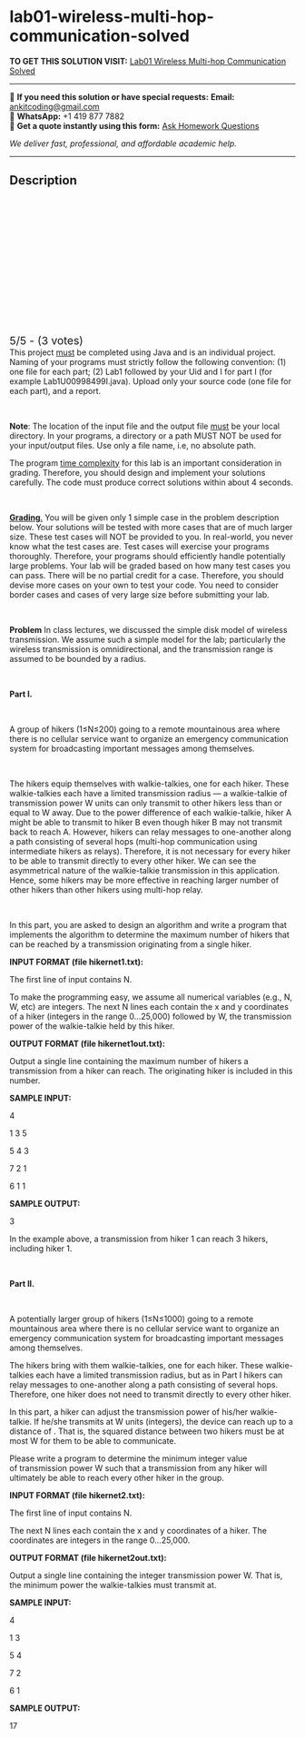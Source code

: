 # lab01-wireless-multi-hop-communication-solved
**TO GET THIS SOLUTION VISIT:** [Lab01 Wireless Multi-hop Communication Solved](https://www.ankitcodinghub.com/product/lab01-wireless-multi-hop-communication-solved/)


---

📩 **If you need this solution or have special requests:** **Email:** ankitcoding@gmail.com  
📱 **WhatsApp:** +1 419 877 7882  
📄 **Get a quote instantly using this form:** [Ask Homework Questions](https://www.ankitcodinghub.com/services/ask-homework-questions/)

*We deliver fast, professional, and affordable academic help.*

---

<h2>Description</h2>



<div class="kk-star-ratings kksr-auto kksr-align-center kksr-valign-top" data-payload="{&quot;align&quot;:&quot;center&quot;,&quot;id&quot;:&quot;97491&quot;,&quot;slug&quot;:&quot;default&quot;,&quot;valign&quot;:&quot;top&quot;,&quot;ignore&quot;:&quot;&quot;,&quot;reference&quot;:&quot;auto&quot;,&quot;class&quot;:&quot;&quot;,&quot;count&quot;:&quot;3&quot;,&quot;legendonly&quot;:&quot;&quot;,&quot;readonly&quot;:&quot;&quot;,&quot;score&quot;:&quot;5&quot;,&quot;starsonly&quot;:&quot;&quot;,&quot;best&quot;:&quot;5&quot;,&quot;gap&quot;:&quot;4&quot;,&quot;greet&quot;:&quot;Rate this product&quot;,&quot;legend&quot;:&quot;5\/5 - (3 votes)&quot;,&quot;size&quot;:&quot;24&quot;,&quot;title&quot;:&quot;Lab01 Wireless Multi-hop Communication Solved&quot;,&quot;width&quot;:&quot;138&quot;,&quot;_legend&quot;:&quot;{score}\/{best} - ({count} {votes})&quot;,&quot;font_factor&quot;:&quot;1.25&quot;}">

<div class="kksr-stars">

<div class="kksr-stars-inactive">
            <div class="kksr-star" data-star="1" style="padding-right: 4px">


<div class="kksr-icon" style="width: 24px; height: 24px;"></div>
        </div>
            <div class="kksr-star" data-star="2" style="padding-right: 4px">


<div class="kksr-icon" style="width: 24px; height: 24px;"></div>
        </div>
            <div class="kksr-star" data-star="3" style="padding-right: 4px">


<div class="kksr-icon" style="width: 24px; height: 24px;"></div>
        </div>
            <div class="kksr-star" data-star="4" style="padding-right: 4px">


<div class="kksr-icon" style="width: 24px; height: 24px;"></div>
        </div>
            <div class="kksr-star" data-star="5" style="padding-right: 4px">


<div class="kksr-icon" style="width: 24px; height: 24px;"></div>
        </div>
    </div>

<div class="kksr-stars-active" style="width: 138px;">
            <div class="kksr-star" style="padding-right: 4px">


<div class="kksr-icon" style="width: 24px; height: 24px;"></div>
        </div>
            <div class="kksr-star" style="padding-right: 4px">


<div class="kksr-icon" style="width: 24px; height: 24px;"></div>
        </div>
            <div class="kksr-star" style="padding-right: 4px">


<div class="kksr-icon" style="width: 24px; height: 24px;"></div>
        </div>
            <div class="kksr-star" style="padding-right: 4px">


<div class="kksr-icon" style="width: 24px; height: 24px;"></div>
        </div>
            <div class="kksr-star" style="padding-right: 4px">


<div class="kksr-icon" style="width: 24px; height: 24px;"></div>
        </div>
    </div>
</div>


<div class="kksr-legend" style="font-size: 19.2px;">
            5/5 - (3 votes)    </div>
    </div>
This project <u>must</u> be completed using Java and is an individual project. Naming of your programs must strictly follow the following convention: (1) one file for each part; (2) Lab1 followed by your Uid and I for part I (for example Lab1U00998499I.java). Upload only your source code (one file for each part), and a report.

&nbsp;

<strong>Note</strong>: The location of the input file and the output file <u>must</u> be your local directory. In your programs, a directory or a path MUST NOT be used for your input/output files. Use only a file name, i.e, no absolute path.

The program <u>time complexity</u> for this lab is an important consideration in grading. Therefore, you should design and implement your solutions carefully. The code must produce correct solutions within about 4 seconds.

&nbsp;

<strong><u>Grading</u></strong><u>.</u> You will be given only 1 simple case in the problem description below. Your solutions will be tested with more cases that are of much larger size. These test cases will NOT be provided to you. In real-world, you never know what the test cases are. Test cases will exercise your programs thoroughly. Therefore, your programs should efficiently handle potentially large problems. Your lab will be graded based on how many test cases you can pass. There will be no partial credit for a case. Therefore, you should devise more cases on your own to test your code. You need to consider border cases and cases of very large size before submitting your lab.

&nbsp;

<strong>Problem</strong> In class lectures, we discussed the simple disk model of wireless transmission. We assume such a simple model for the lab; particularly the wireless transmission is omnidirectional, and the transmission range is assumed to be bounded by a radius.

&nbsp;

<strong>Part I.</strong>

&nbsp;

A group of hikers (1≤N≤200) going to a remote mountainous area where there is no cellular service want to organize an emergency communication system for broadcasting important messages among themselves.

&nbsp;

The hikers equip themselves with walkie-talkies, one for each hiker. These walkie-talkies each have a limited transmission radius — a walkie-talkie of transmission power&nbsp;W units can only transmit to other hikers less than or equal to W&nbsp;away. Due to the power difference of each walkie-talkie, hiker A might be able to transmit to hiker B even though hiker B may not transmit back to reach A. However, hikers can relay messages to one-another along a path consisting of several hops (multi-hop communication using intermediate hikers as relays). Therefore, it is not necessary for every hiker to be able to transmit directly to every other hiker. We can see the asymmetrical nature of the walkie-talkie transmission in this application. Hence, some hikers may be more effective in reaching larger number of other hikers than other hikers using multi-hop relay.

&nbsp;

In this part, you are asked to design an algorithm and write a program that implements the algorithm to determine the maximum number of hikers that can be reached by a transmission originating from a single hiker.

<strong>INPUT FORMAT (file hikernet1.txt):</strong>

The first line of input contains&nbsp;N.

To make the programming easy, we assume all numerical variables (e.g., N, W, etc) are integers. The next&nbsp;N&nbsp;lines each contain the&nbsp;x&nbsp;and&nbsp;y&nbsp;coordinates of a hiker (integers in the range&nbsp;0…25,000) followed by&nbsp;W, the transmission power of the walkie-talkie held by this hiker.

<strong>OUTPUT FORMAT (file hikernet1out.txt):</strong>

Output a single line containing the maximum number of hikers a transmission from a hiker can reach. The originating hiker is included in this number.

<strong>SAMPLE INPUT:</strong>

4

1 3 5

5 4 3

7 2 1

6 1 1

<strong>SAMPLE OUTPUT:</strong>

3

In the example above, a transmission from hiker 1 can reach 3 hikers, including hiker 1.

<strong>&nbsp;</strong>

<strong>Part II.</strong>

&nbsp;

A potentially larger group of hikers (1≤N≤1000) going to a remote mountainous area where there is no cellular service want to organize an emergency communication system for broadcasting important messages among themselves.

The hikers bring with them walkie-talkies, one for each hiker. These walkie-talkies each have a limited transmission radius, but as in Part I hikers can relay messages to one-another along a path consisting of several hops. Therefore, one hiker does not need to transmit directly to every other hiker.

In this part, a hiker can adjust the transmission power of his/her walkie-talkie. If he/she transmits at W units (integers), the device can reach up to a distance of&nbsp;. That is, the squared distance between two hikers must be at most&nbsp;W&nbsp;for them to be able to communicate.

Please write a program to determine the minimum integer value of&nbsp;transmission power W&nbsp;such that a transmission from any hiker will ultimately be able to reach every other hiker in the group.

<strong>INPUT FORMAT (file hikernet2.txt):</strong>

The first line of input contains&nbsp;N.

The next&nbsp;N&nbsp;lines each contain the&nbsp;x&nbsp;and&nbsp;y&nbsp;coordinates of a hiker. The coordinates are integers in the range&nbsp;0…25,000.

<strong>OUTPUT FORMAT (file hikernet2out.txt):</strong>

Output a single line containing the integer transmission power W. That is, the minimum power the walkie-talkies must transmit at.

<strong>SAMPLE INPUT:</strong>

4

1 3

5 4

7 2

6 1

<strong>SAMPLE OUTPUT:</strong>

17

&nbsp;

&nbsp;

